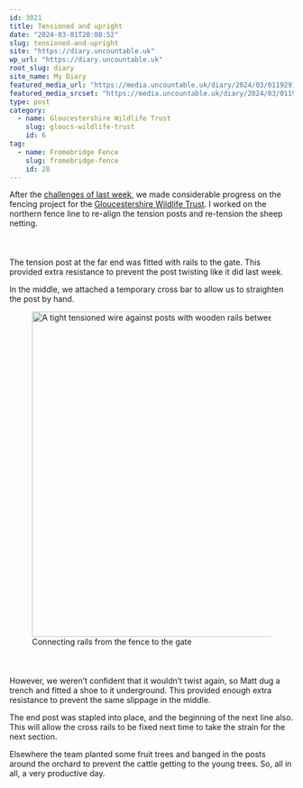 ```yaml
---
id: 3021
title: Tensioned and upright
date: "2024-03-01T20:08:52"
slug: tensioned-and-upright
site: "https://diary.uncountable.uk"
wp_url: "https://diary.uncountable.uk"
root_slug: diary
site_name: My Diary
featured_media_url: "https://media.uncountable.uk/diary/2024/03/01192913/IMG20240301124940.webp"
featured_media_srcset: "https://media.uncountable.uk/diary/2024/03/01192913/IMG20240301124940-300x175.webp 300w, https://media.uncountable.uk/diary/2024/03/01192913/IMG20240301124940-1024x597.webp 1024w, https://media.uncountable.uk/diary/2024/03/01192913/IMG20240301124940-150x150.webp 150w, https://media.uncountable.uk/diary/2024/03/01192913/IMG20240301124940-640x373.webp 640w, https://media.uncountable.uk/diary/2024/03/01192913/IMG20240301124940.webp 2000w"
type: post
category:
  - name: Gloucestershire Wildlife Trust
    slug: gloucs-wildlife-trust
    id: 6
tag:
  - name: Fromebridge Fence
    slug: fromebridge-fence
    id: 28
---
```



<p>After the <a href="https://diary.uncountable.uk/2024/02/mid-gripple-crisis/">challenges of last week</a>, we made considerable progress on the fencing project for the <a href="https://www.gloucestershirewildlifetrust.co.uk/volunteer">Gloucestershire Wildlife Trust</a>.  I worked on the northern fence line to re-align the tension posts and re-tension the sheep netting.</p>


<style>.kb-row-layout-id3021_624a41-9c > .kt-row-column-wrap{align-content:start;}:where(.kb-row-layout-id3021_624a41-9c > .kt-row-column-wrap) > .wp-block-kadence-column{justify-content:start;}.kb-row-layout-id3021_624a41-9c > .kt-row-column-wrap{column-gap:var(--global-kb-gap-md, 2rem);row-gap:var(--global-kb-gap-md, 2rem);padding-top:var(--global-kb-spacing-sm, 1.5rem);padding-bottom:var(--global-kb-spacing-sm, 1.5rem);grid-template-columns:repeat(2, minmax(0, 1fr));}.kb-row-layout-id3021_624a41-9c > .kt-row-layout-overlay{opacity:0.30;}@media all and (max-width: 1024px){.kb-row-layout-id3021_624a41-9c > .kt-row-column-wrap{grid-template-columns:repeat(2, minmax(0, 1fr));}}@media all and (max-width: 767px){.kb-row-layout-id3021_624a41-9c > .kt-row-column-wrap{grid-template-columns:minmax(0, 1fr);}.kb-row-layout-id3021_624a41-9c > .kt-row-column-wrap > .wp-block-kadence-column:nth-of-type(1){order:2;}.kb-row-layout-id3021_624a41-9c > .kt-row-column-wrap > .wp-block-kadence-column:nth-of-type(2){order:1;}.kb-row-layout-id3021_624a41-9c > .kt-row-column-wrap > .wp-block-kadence-column:nth-of-type(3){order:12;}.kb-row-layout-id3021_624a41-9c > .kt-row-column-wrap > .wp-block-kadence-column:nth-of-type(4){order:11;}.kb-row-layout-id3021_624a41-9c > .kt-row-column-wrap > .wp-block-kadence-column:nth-of-type(5){order:22;}.kb-row-layout-id3021_624a41-9c > .kt-row-column-wrap > .wp-block-kadence-column:nth-of-type(6){order:21;}.kb-row-layout-id3021_624a41-9c > .kt-row-column-wrap > .wp-block-kadence-column:nth-of-type(7){order:32;}.kb-row-layout-id3021_624a41-9c > .kt-row-column-wrap > .wp-block-kadence-column:nth-of-type(8){order:31;}}</style><div class="kb-row-layout-wrap kb-row-layout-id3021_624a41-9c alignnone wp-block-kadence-rowlayout"><div class="kt-row-column-wrap kt-has-2-columns kt-row-layout-equal kt-tab-layout-inherit kt-mobile-layout-row kt-row-valign-top">
<style>.kadence-column3021_8e7ae9-4e > .kt-inside-inner-col,.kadence-column3021_8e7ae9-4e > .kt-inside-inner-col:before{border-top-left-radius:0px;border-top-right-radius:0px;border-bottom-right-radius:0px;border-bottom-left-radius:0px;}.kadence-column3021_8e7ae9-4e > .kt-inside-inner-col{column-gap:var(--global-kb-gap-sm, 1rem);}.kadence-column3021_8e7ae9-4e > .kt-inside-inner-col{flex-direction:column;}.kadence-column3021_8e7ae9-4e > .kt-inside-inner-col > .aligncenter{width:100%;}.kadence-column3021_8e7ae9-4e > .kt-inside-inner-col:before{opacity:0.3;}.kadence-column3021_8e7ae9-4e{position:relative;}@media all and (max-width: 1024px){.kadence-column3021_8e7ae9-4e > .kt-inside-inner-col{flex-direction:column;justify-content:center;}}@media all and (max-width: 767px){.kadence-column3021_8e7ae9-4e > .kt-inside-inner-col{flex-direction:column;justify-content:center;}}</style>
<div class="wp-block-kadence-column kadence-column3021_8e7ae9-4e"><div class="kt-inside-inner-col">
<p>The tension post at the far end was fitted with rails to the gate.  This provided extra resistance to prevent the post twisting like it did last week.</p>



<p>In the middle, we attached a temporary cross bar to allow us to straighten the post by hand.</p>
</div></div>


<style>.kadence-column3021_ed4682-b3 > .kt-inside-inner-col,.kadence-column3021_ed4682-b3 > .kt-inside-inner-col:before{border-top-left-radius:0px;border-top-right-radius:0px;border-bottom-right-radius:0px;border-bottom-left-radius:0px;}.kadence-column3021_ed4682-b3 > .kt-inside-inner-col{column-gap:var(--global-kb-gap-sm, 1rem);}.kadence-column3021_ed4682-b3 > .kt-inside-inner-col{flex-direction:column;}.kadence-column3021_ed4682-b3 > .kt-inside-inner-col > .aligncenter{width:100%;}.kadence-column3021_ed4682-b3 > .kt-inside-inner-col:before{opacity:0.3;}.kadence-column3021_ed4682-b3{position:relative;}@media all and (max-width: 1024px){.kadence-column3021_ed4682-b3 > .kt-inside-inner-col{flex-direction:column;justify-content:center;}}@media all and (max-width: 767px){.kadence-column3021_ed4682-b3 > .kt-inside-inner-col{flex-direction:column;justify-content:center;}}</style>
<div class="wp-block-kadence-column kadence-column3021_ed4682-b3"><div class="kt-inside-inner-col">
<figure class="wp-block-image size-large"><img loading="lazy" decoding="async" width="1024" height="576" src="https://media.uncountable.uk/diary/2024/03/01192912/IMG20240301134521-1024x576.webp" alt="A tight tensioned wire against posts with wooden rails between the last post and gate" class="wp-image-3018" srcset="https://media.uncountable.uk/diary/2024/03/01192912/IMG20240301134521-1024x576.webp 1024w, https://media.uncountable.uk/diary/2024/03/01192912/IMG20240301134521-300x169.webp 300w, https://media.uncountable.uk/diary/2024/03/01192912/IMG20240301134521-640x360.webp 640w, https://media.uncountable.uk/diary/2024/03/01192912/IMG20240301134521.webp 2000w" sizes="auto, (max-width: 1024px) 100vw, 1024px" /><figcaption class="wp-element-caption">Connecting rails from the fence to the gate</figcaption></figure>
</div></div>

</div></div>


<p>However, we weren&#8217;t confident that it wouldn&#8217;t twist again, so Matt dug a trench and fitted a shoe to it underground.  This provided enough extra resistance to prevent the same slippage in the middle.</p>



<p>The end post was stapled into place, and the beginning of the next line also.  This will allow the cross rails to be fixed next time to take the strain for the next section.</p>



<p>Elsewhere the team planted some fruit trees and banged in the posts around the orchard to prevent the cattle getting to the young trees.  So, all in all, a very productive day.</p>
